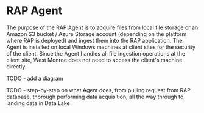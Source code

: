 # RAP Agent

The purpose of the RAP Agent is to acquire files from local file storage or an Amazon S3 bucket / Azure Storage account \(depending on the platform where RAP is deployed\) and ingest them into the RAP application. The Agent is installed on local Windows machines at client sites for the security of the client. Since the Agent handles all file ingestion operations at the client site, West Monroe does not need to access the client's machine directly.

TODO - add a diagram

TODO - step-by-step on what Agent does, from pulling request from RAP database, thorough performing data acquisition, all the way through to landing data in Data Lake

